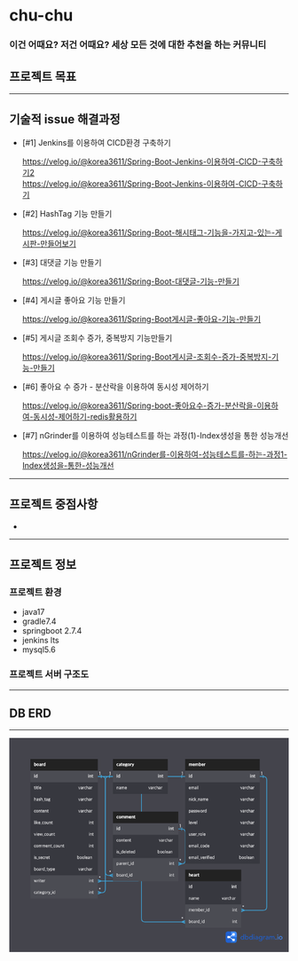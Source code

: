 # chu-chu
### 이건 어때요? 저건 어때요? 세상 모든 것에 대한 추천을 하는 커뮤니티

## 프로젝트 목표

---

## 기술적 issue 해결과정
* [#1] Jenkins를 이용하여 CICD환경 구축하기

  https://velog.io/@korea3611/Spring-Boot-Jenkins-이용하여-CICD-구축하기2     
  https://velog.io/@korea3611/Spring-Boot-Jenkins-이용하여-CICD-구축하기

 
* [#2] HashTag 기능 만들기

  https://velog.io/@korea3611/Spring-Boot-해시태그-기능을-가지고-있는-게시판-만들어보기


* [#3] 대댓글 기능 만들기
 
  https://velog.io/@korea3611/Spring-Boot-대댓글-기능-만들기


* [#4] 게시글 좋아요 기능 만들기

  https://velog.io/@korea3611/Spring-Boot게시글-좋아요-기능-만들기


* [#5] 게시글 조회수 증가, 중복방지 기능만들기

  https://velog.io/@korea3611/Spring-Boot게시글-조회수-증가-중복방지-기능-만들기


* [#6] 좋아요 수 증가 - 분산락을 이용하여 동시성 제어하기

  https://velog.io/@korea3611/Spring-boot-좋아요수-증가-분산락을-이용하여-동시성-제어하기-redis활용하기


* [#7] nGrinder를 이용하여 성능테스트를 하는 과정(1)-Index생성을 통한 성능개선

  https://velog.io/@korea3611/nGrinder를-이용하여-성능테스트를-하는-과정1-Index생성을-통한-성능개선
---

## 프로젝트 중점사항

- 
---

## 프로젝트 정보

### 프로젝트 환경
- java17
- gradle7.4
- springboot 2.7.4
- jenkins lts
- mysql5.6

### 프로젝트 서버 구조도

---

## DB ERD

---
![initial](https://github.com/f-lab-edu/chu-chu/blob/develop/images/chchu_erd.png)

